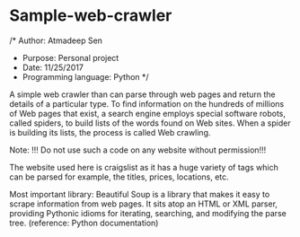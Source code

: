 # Sample-web-crawler

/* Author: Atmadeep Sen
 * Purpose: Personal project
 * Date: 11/25/2017
 * Programming language: Python
*/

A simple web crawler than can parse through web pages and return the details of a particular type.
To find information on the hundreds of millions of Web pages that exist, a search engine employs special software robots,
called spiders, to build lists of the words found on Web sites. When a spider is building its lists, the process is called Web crawling.

Note: !!! Do not use such a code on any website without permission!!!

The website used here is craigslist as it has a huge variety of tags which can be parsed for example, the titles, prices, locations, etc.

Most important library:
Beautiful Soup is a library that makes it easy to scrape information from web pages. It sits atop an HTML or XML parser, providing Pythonic
idioms for iterating, searching, and modifying the parse tree.
(reference: Python documentation)
